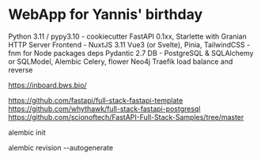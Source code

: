# WebApp for Yannis' birthday
Python 3.11 / pypy3.10 - cookiecutter
FastAPI 0.1xx, Starlette with Granian HTTP Server
Frontend - NuxtJS 3.11 Vue3 (or Svelte), Pinia, TailwindCSS - fnm for Node packages deps
Pydantic 2.7
DB - PostgreSQL & SQLAlchemy or SQLModel, Alembic
Celery, flower
Neo4j
Traefik load balance and reverse

https://inboard.bws.bio/

https://github.com/fastapi/full-stack-fastapi-template
https://github.com/whythawk/full-stack-fastapi-postgresql
https://github.com/scionoftech/FastAPI-Full-Stack-Samples/tree/master


alembic init

alembic revision --autogenerate
